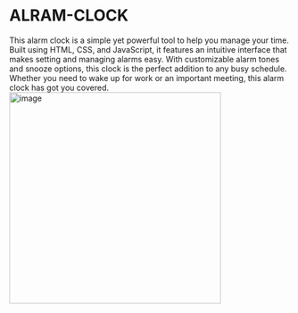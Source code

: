 # ALRAM-CLOCK
This alarm clock is a simple yet powerful tool to help you manage your time. Built using HTML, CSS, and JavaScript, it features an intuitive interface that makes setting and managing alarms easy. With customizable alarm tones and snooze options, this clock is the perfect addition to any busy schedule. Whether you need to wake up for work or an important meeting, this alarm clock has got you covered.
<img width="379" alt="image" src="https://github.com/Mohdhamidashraf/ALRAM-CLOCK/assets/134134999/e527e73f-9ef6-46b1-be24-0521bbe51747">
